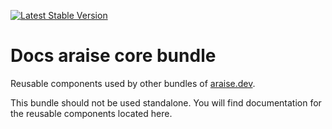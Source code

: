 [![Latest Stable Version](https://poser.pugx.org/araise/core-bundle/v/stable)](https://packagist.org/packages/araise/core-bundle)

# Docs araise core bundle

Reusable components used by other bundles of [araise.dev](https://araise.dev).

This bundle should not be used standalone.
You will find documentation for the reusable components located here. 
